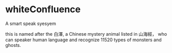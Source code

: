 # whiteConfluence
A smart speak syesyem 

this is named after the 白澤, a Chinese mystery animal listed in 山海經， who can speaker human language and recognize 11520 types of monsters and ghosts.
